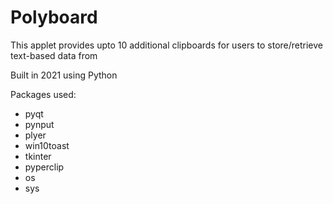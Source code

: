 # Polyboard

This applet provides upto 10 additional clipboards for users to store/retrieve text-based data from

Built in 2021 using Python

Packages used:
* pyqt
* pynput
* plyer
* win10toast
* tkinter
* pyperclip
* os
* sys
